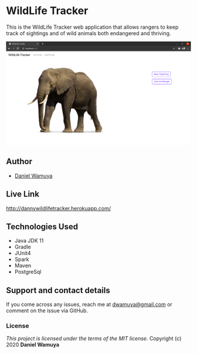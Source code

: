 # WildLife Tracker

This is the WildLife Tracker web application that allows rangers to keep track of sightings and of wild animals both endangered and thriving.

![screenshot](https://github.com/dannywamuya/wildlife-tracker/blob/master/src/main/resources/public/images/screenshot.png?raw=true)

## Author
- [Daniel Wamuya](https://github.com/dannywamuya/)

## Live Link
http://dannywildlifetracker.herokuapp.com/

## Technologies Used
- Java JDK 11
- Gradle
- JUnit4
- Spark
- Maven
- PostgreSql

## Support and contact details
If you come across any issues, reach me at dwamuya@gmail.com or comment on the issue via GitHub. 

### License
*This project is licensed under the terms of the MIT license.*
Copyright (c) 2020 **Daniel Wamuya**

